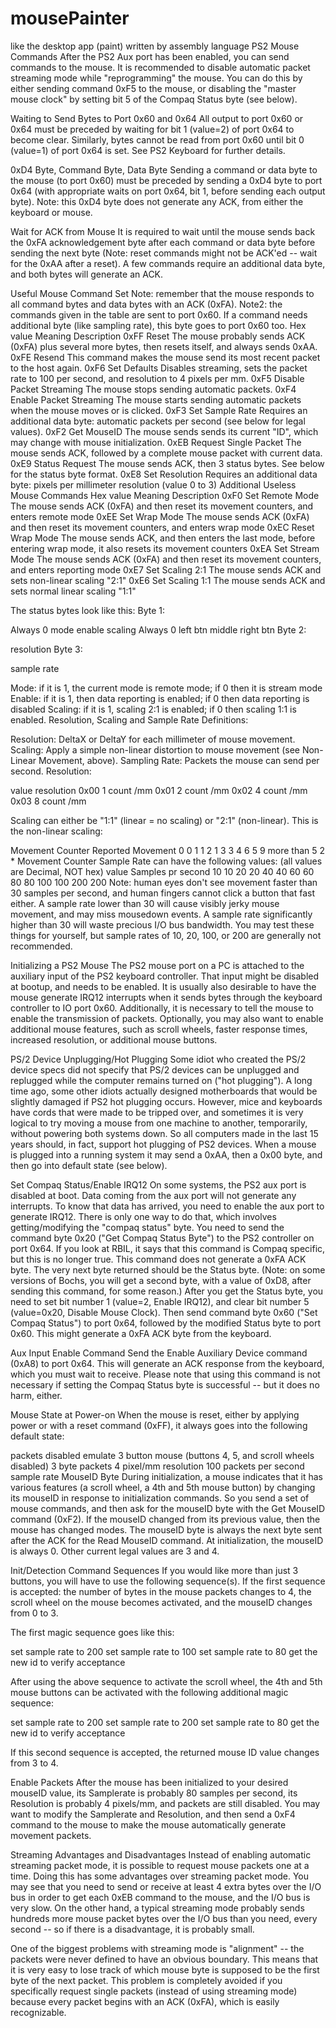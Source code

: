 # mousePainter
like the desktop app (paint) written by assembly language
PS2 Mouse Commands
After the PS2 Aux port has been enabled, you can send commands to the mouse. It is recommended to disable automatic packet streaming mode while "reprogramming" the mouse. You can do this by either sending command 0xF5 to the mouse, or disabling the "master mouse clock" by setting bit 5 of the Compaq Status byte (see below).

Waiting to Send Bytes to Port 0x60 and 0x64
All output to port 0x60 or 0x64 must be preceded by waiting for bit 1 (value=2) of port 0x64 to become clear. Similarly, bytes cannot be read from port 0x60 until bit 0 (value=1) of port 0x64 is set. See PS2 Keyboard for further details.

0xD4 Byte, Command Byte, Data Byte
Sending a command or data byte to the mouse (to port 0x60) must be preceded by sending a 0xD4 byte to port 0x64 (with appropriate waits on port 0x64, bit 1, before sending each output byte). Note: this 0xD4 byte does not generate any ACK, from either the keyboard or mouse.

Wait for ACK from Mouse
It is required to wait until the mouse sends back the 0xFA acknowledgement byte after each command or data byte before sending the next byte (Note: reset commands might not be ACK'ed -- wait for the 0xAA after a reset). A few commands require an additional data byte, and both bytes will generate an ACK.

Useful Mouse Command Set
Note: remember that the mouse responds to all command bytes and data bytes with an ACK (0xFA).
Note2: the commands given in the table are sent to port 0x60. If a command needs additional byte (like sampling rate), this byte goes to port 0x60 too.
Hex value	Meaning	Description
0xFF	Reset	The mouse probably sends ACK (0xFA) plus several more bytes, then resets itself, and always sends 0xAA.
0xFE	Resend	This command makes the mouse send its most recent packet to the host again.
0xF6	Set Defaults	Disables streaming, sets the packet rate to 100 per second, and resolution to 4 pixels per mm.
0xF5	Disable Packet Streaming	The mouse stops sending automatic packets.
0xF4	Enable Packet Streaming	The mouse starts sending automatic packets when the mouse moves or is clicked.
0xF3	Set Sample Rate	Requires an additional data byte: automatic packets per second (see below for legal values).
0xF2	Get MouseID	The mouse sends sends its current "ID", which may change with mouse initialization.
0xEB	Request Single Packet	The mouse sends ACK, followed by a complete mouse packet with current data.
0xE9	Status Request	The mouse sends ACK, then 3 status bytes. See below for the status byte format.
0xE8	Set Resolution	Requires an additional data byte: pixels per millimeter resolution (value 0 to 3)
Additional Useless Mouse Commands
Hex value	Meaning	Description
0xF0	Set Remote Mode	The mouse sends ACK (0xFA) and then reset its movement counters, and enters remote mode
0xEE	Set Wrap Mode	The mouse sends ACK (0xFA) and then reset its movement counters, and enters wrap mode
0xEC	Reset Wrap Mode	The mouse sends ACK, and then enters the last mode, before entering wrap mode, it also resets its movement counters
0xEA	Set Stream Mode	The mouse sends ACK (0xFA) and then reset its movement counters, and enters reporting mode
0xE7	Set Scaling 2:1	The mouse sends ACK and sets non-linear scaling "2:1"
0xE6	Set Scaling 1:1	The mouse sends ACK and sets normal linear scaling "1:1"

The status bytes look like this: 
Byte 1:

Always 0	mode	enable	scaling	Always 0	left btn	middle	right btn
Byte 2:

resolution
Byte 3:

sample rate

Mode: if it is 1, the current mode is remote mode; if 0 then it is stream mode 
Enable: if it is 1, then data reporting is enabled; if 0 then data reporting is disabled
Scaling: if it is 1, scaling 2:1 is enabled; if 0 then scaling 1:1 is enabled.
Resolution, Scaling and Sample Rate
Definitions:

Resolution: DeltaX or DeltaY for each millimeter of mouse movement.
Scaling: Apply a simple non-linear distortion to mouse movement (see Non-Linear Movement, above).
Sampling Rate: Packets the mouse can send per second.
Resolution:

value	resolution
0x00	1 count /mm
0x01	2 count /mm
0x02	4 count /mm
0x03	8 count /mm

Scaling can either be "1:1" (linear = no scaling) or "2:1" (non-linear). This is the non-linear scaling:

Movement Counter	Reported Movement
0	0
1	1
2	1
3	3
4	6
5	9
more than 5	2 * Movement Counter
Sample Rate can have the following values: (all values are Decimal, NOT hex)
value	Samples pr second
10	10
20	20
40	40
60	60
80	80
100	100
200	200
Note: human eyes don't see movement faster than 30 samples per second, and human fingers cannot click a button
that fast either. A sample rate lower than 30 will cause visibly jerky mouse movement, and may miss mousedown events. A sample rate significantly higher than 30 will waste precious I/O bus bandwidth. You may test these things for yourself, but sample rates of 10, 20, 100, or 200 are generally not recommended.

Initializing a PS2 Mouse
The PS2 mouse port on a PC is attached to the auxiliary input of the PS2 keyboard controller. That input might be disabled at bootup, and needs to be enabled. It is usually also desirable to have the mouse generate IRQ12 interrupts when it sends bytes through the keyboard controller to IO port 0x60. Additionally, it is necessary to tell the mouse to enable the transmission of packets. Optionally, you may also want to enable additional mouse features, such as scroll wheels, faster response times, increased resolution, or additional mouse buttons.

PS/2 Device Unplugging/Hot Plugging
Some idiot who created the PS/2 device specs did not specify that PS/2 devices can be unplugged and replugged while the computer remains turned on ("hot plugging"). A long time ago, some other idiots actually designed motherboards that would be slightly damaged if PS2 hot plugging occurs. However, mice and keyboards have cords that were made to be tripped over, and sometimes it is very logical to try moving a mouse from one machine to another, temporarily, without powering both systems down. So all computers made in the last 15 years should, in fact, support hot plugging of PS2 devices. When a mouse is plugged into a running system it may send a 0xAA, then a 0x00 byte, and then go into default state (see below).

Set Compaq Status/Enable IRQ12
On some systems, the PS2 aux port is disabled at boot. Data coming from the aux port will not generate any interrupts. To know that data has arrived, you need to enable the aux port to generate IRQ12. There is only one way to do that, which involves getting/modifying the "compaq status" byte. You need to send the command byte 0x20 ("Get Compaq Status Byte") to the PS2 controller on port 0x64. If you look at RBIL, it says that this command is Compaq specific, but this is no longer true. This command does not generate a 0xFA ACK byte. The very next byte returned should be the Status byte. (Note: on some versions of Bochs, you will get a second byte, with a value of 0xD8, after sending this command, for some reason.) After you get the Status byte, you need to set bit number 1 (value=2, Enable IRQ12), and clear bit number 5 (value=0x20, Disable Mouse Clock). Then send command byte 0x60 ("Set Compaq Status") to port 0x64, followed by the modified Status byte to port 0x60. This might generate a 0xFA ACK byte from the keyboard.

Aux Input Enable Command
Send the Enable Auxiliary Device command (0xA8) to port 0x64. This will generate an ACK response from the keyboard, which you must wait to receive. Please note that using this command is not necessary if setting the Compaq Status byte is successful -- but it does no harm, either.

Mouse State at Power-on
When the mouse is reset, either by applying power or with a reset command (0xFF), it always goes into the following default state:

packets disabled
emulate 3 button mouse (buttons 4, 5, and scroll wheels disabled)
3 byte packets
4 pixel/mm resolution
100 packets per second sample rate
MouseID Byte
During initialization, a mouse indicates that it has various features (a scroll wheel, a 4th and 5th mouse button) by changing its mouseID in response to initialization commands. So you send a set of mouse commands, and then ask for the mouseID byte with the Get MouseID command (0xF2). If the mouseID changed from its previous value, then the mouse has changed modes. The mouseID byte is always the next byte sent after the ACK for the Read MouseID command. At initialization, the mouseID is always 0. Other current legal values are 3 and 4.

Init/Detection Command Sequences
If you would like more than just 3 buttons, you will have to use the following sequence(s). If the first sequence is accepted: the number of bytes in the mouse packets changes to 4, the scroll wheel on the mouse becomes activated, and the mouseID changes from 0 to 3.

The first magic sequence goes like this:

set sample rate to 200
set sample rate to 100
set sample rate to 80
get the new id to verify acceptance

After using the above sequence to activate the scroll wheel, the 4th and 5th mouse buttons can be activated with the following additional magic sequence:

set sample rate to 200
set sample rate to 200
set sample rate to 80
get the new id to verify acceptance

If this second sequence is accepted, the returned mouse ID value changes from 3 to 4.

Enable Packets
After the mouse has been initialized to your desired mouseID value, its Samplerate is probably 80 samples per second, its Resolution is probably 4 pixels/mm, and packets are still disabled. You may want to modify the Samplerate and Resolution, and then send a 0xF4 command to the mouse to make the mouse automatically generate movement packets.

Streaming Advantages and Disadvantages
Instead of enabling automatic streaming packet mode, it is possible to request mouse packets one at a time. Doing this has some advantages over streaming packet mode. You may see that you need to send or receive at least 4 extra bytes over the I/O bus in order to get each 0xEB command to the mouse, and the I/O bus is very slow. On the other hand, a typical streaming mode probably sends hundreds more mouse packet bytes over the I/O bus than you need, every second -- so if there is a disadvantage, it is probably small.

One of the biggest problems with streaming mode is "alignment" -- the packets were never defined to have an obvious boundary. This means that it is very easy to lose track of which mouse byte is supposed to be the first byte of the next packet. This problem is completely avoided if you specifically request single packets (instead of using streaming mode) because every packet begins with an ACK (0xFA), which is easily recognizable.
